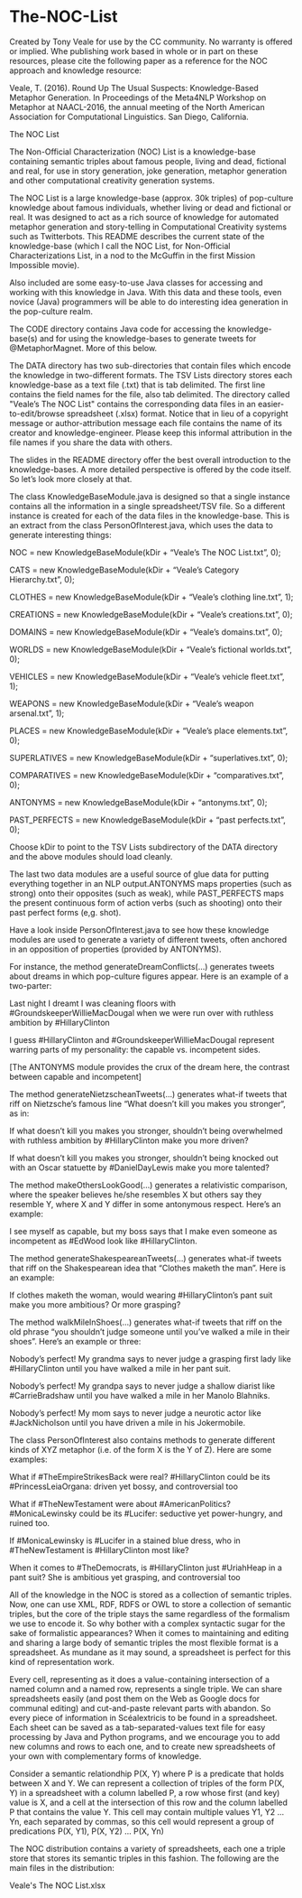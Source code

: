 # The-NOC-List

Created by Tony Veale for use by the CC community. No warranty is offered or implied. Whe publishing work based in whole or in part on these resources, please cite the following paper as a reference for the NOC approach and knowledge resource:

Veale, T. (2016). Round Up The Usual Suspects: Knowledge-Based Metaphor Generation. In Proceedings of the Meta4NLP Workshop on Metaphor at NAACL-2016, the annual meeting of the North American Association for Computational Linguistics. San Diego, California.

The NOC List

The Non-Official Characterization (NOC) List is a knowledge-base containing semantic triples about famous people, living and dead, fictional and real, for use in story generation, joke generation, metaphor generation and other computational creativity generation systems.

The NOC List is a large knowledge-base (approx. 30k triples) of pop-culture knowledge about famous individuals, whether living or dead and fictional or real. It was designed to act as a rich source of knowledge for automated metaphor generation and story-telling in Computational Creativity systems such as Twitterbots. This README describes the current state of the knowledge-base (which I call the NOC List, for Non-Official Characterizations List, in a nod to the McGuffin in the first Mission Impossible movie).

Also included are some easy-to-use Java classes for accessing and working with this knowledge in Java. With this data and these tools, even novice (Java) programmers will be able to do interesting idea generation in the pop-culture realm.

The CODE directory contains Java code for accessing the knowledge-base(s) and for using the knowledge-bases to generate tweets for @MetaphorMagnet. More of this below.

The DATA directory has two sub-directories that contain files which encode the knowledge in two-different formats. The TSV Lists directory stores each knowledge-base as a text file (.txt) that is tab delimited. The first line contains the field names for the file, also tab delimited. The directory called "Veale’s The NOC List" contains the corresponding data files in an easier-to-edit/browse spreadsheet (.xlsx) format. Notice that in lieu of a copyright message or author-attribution message each file contains the name of its creator and knowledge-engineer. Please keep this informal attribution in the file names if you share the data with others.

The slides in the README directory offer the best overall introduction to the knowledge-bases. A more detailed perspective is offered by the code itself. So let’s look more closely at that.

The class KnowledgeBaseModule.java is designed so that a single instance contains all the information in a single spreadsheet/TSV file. So a different instance is created for each of the data files in the knowledge-base. This is an extract from the class PersonOfInterest.java, which uses the data to generate interesting things:

NOC = new KnowledgeBaseModule(kDir + “Veale’s The NOC List.txt”, 0);

CATS = new KnowledgeBaseModule(kDir + “Veale’s Category Hierarchy.txt”, 0);

CLOTHES = new KnowledgeBaseModule(kDir + “Veale’s clothing line.txt”, 1);

CREATIONS = new KnowledgeBaseModule(kDir + “Veale’s creations.txt”, 0);

DOMAINS = new KnowledgeBaseModule(kDir + “Veale’s domains.txt”, 0);

WORLDS = new KnowledgeBaseModule(kDir + “Veale’s fictional worlds.txt”, 0);

VEHICLES = new KnowledgeBaseModule(kDir + “Veale’s vehicle fleet.txt”, 1);

WEAPONS = new KnowledgeBaseModule(kDir + “Veale’s weapon arsenal.txt”, 1);

PLACES = new KnowledgeBaseModule(kDir + “Veale’s place elements.txt”, 0);

SUPERLATIVES = new KnowledgeBaseModule(kDir + “superlatives.txt”, 0);

COMPARATIVES = new KnowledgeBaseModule(kDir + “comparatives.txt”, 0);

ANTONYMS = new KnowledgeBaseModule(kDir + “antonyms.txt”, 0);

PAST_PERFECTS = new KnowledgeBaseModule(kDir + “past perfects.txt”, 0);

Choose kDir to point to the TSV Lists subdirectory of the DATA directory and the above modules should load cleanly.

The last two data modules are a useful source of glue data for putting everything together in an NLP output.ANTONYMS maps properties (such as strong) onto their opposites (such as weak), while PAST_PERFECTS maps the present continuous form of action verbs (such as shooting) onto their past perfect forms (e,g. shot).

Have a look inside PersonOfInterest.java to see how these knowledge modules are used to generate a variety of different tweets, often anchored in an opposition of properties (provided by ANTONYMS).

For instance, the method generateDreamConflicts(…) generates tweets about dreams in which pop-culture figures appear. Here is an example of a two-parter:

Last night I dreamt I was cleaning floors with #GroundskeeperWillieMacDougal when we were run over with ruthless ambition by #HillaryClinton

I guess #HillaryClinton and #GroundskeeperWillieMacDougal represent warring parts of my personality: the capable vs. incompetent sides.


[The ANTONYMS module provides the crux of the dream here, the contrast between capable and incompetent]

The method generateNietzscheanTweets(…) generates what-if tweets that riff on Nietzsche’s famous line “What doesn’t kill you makes you stronger“, as in:


If what doesn’t kill you makes you stronger, shouldn’t being overwhelmed with ruthless ambition by #HillaryClinton make you more driven?

If what doesn’t kill you makes you stronger, shouldn’t being knocked out with an Oscar statuette by #DanielDayLewis make you more talented?


The method makeOthersLookGood(…) generates a relativistic comparison, where the speaker believes he/she resembles X but others say they resemble Y, where X and Y differ in some antonymous respect. Here’s an example:


I see myself as capable, but my boss says that I make even someone as incompetent as #EdWood look like #HillaryClinton.


The method generateShakespeareanTweets(…) generates what-if tweets that riff on the Shakespearean idea that “Clothes maketh the man”. Here is an example:


If clothes maketh the woman, would wearing #HillaryClinton’s pant suit make you more ambitious? Or more grasping?


The method walkMileInShoes(…) generates what-if tweets that riff on the old phrase “you shouldn’t judge someone until you’ve walked a mile in their shoes”. Here’s an example or three:


Nobody’s perfect! My grandma says to never judge a grasping first lady like #HillaryClinton until you have walked a mile in her pant suit.

Nobody’s perfect! My grandpa says to never judge a shallow diarist like #CarrieBradshaw until you have walked a mile in her Manolo Blahniks.

Nobody’s perfect! My mom says to never judge a neurotic actor like #JackNicholson until you have driven a mile in his Jokermobile.


The class PersonOfInterest also contains methods to generate different kinds of XYZ metaphor (i.e. of the form X is the Y of Z). Here are some examples:


What if #TheEmpireStrikesBack were real? #HillaryClinton could be its #PrincessLeiaOrgana: driven yet bossy, and controversial too

What if #TheNewTestament were about #AmericanPolitics? #MonicaLewinsky could be its #Lucifer: seductive yet power-hungry, and ruined too.

If #MonicaLewinsky is #Lucifer in a stained blue dress, who in #TheNewTestament is #HillaryClinton most like?

When it comes to #TheDemocrats, is #HillaryClinton just #UriahHeap in a pant suit? She is ambitious yet grasping, and controversial too


All of the knowledge in the NOC is stored as a collection of semantic triples. 
Now, one can use XML, RDF, RDFS or OWL to store a collection of semantic triples, but the core of the triple stays the same regardless of the formalism we use to encode it. So why bother with a complex syntactic sugar for the sake of formalistic appearances? When it comes to maintaining and editing and sharing a large body of semantic triples the most flexible format is a spreadsheet. 
As mundane as it may sound, a spreadsheet is perfect for this kind of representation work. 

Every cell, representing as it does a value-containing intersection of a named column and a named row, represents a single triple. We can share spreadsheets easily (and post them on the Web as Google docs for communal editing) and cut-and-paste relevant parts with abandon. 
So every piece of information in Scéalextricis to be found in a spreadsheet. Each sheet can be saved as a tab-separated-values text file for easy processing by Java and Python programs, and we encourage you to add new columns and rows to each one, and to create new spreadsheets of your own with complementary forms of knowledge.

Consider a semantic relationdhip P(X, Y) where P is a predicate that holds between X and Y.  We can represent a collection of triples of the form P(X, Y) in a spreadsheet with a column labelled P, a row whose first (and key) value is X, and a cell at the intersection of this row and the column labelled P that contains the value Y. This cell may contain multiple values Y1, Y2 ... Yn, each separated by commas, so this cell would represent a group of predications P(X, Y1), P(X, Y2) ... P(X, Yn)

The NOC distribution contains a variety of spreadsheets, each one a triple store that stores its semantic triples in this fashion. The following are the main files in the distribution:

Veale's The NOC List.xlsx


